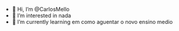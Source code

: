 - 👋 Hi, I’m @CarlosMello
- 👀 I’m interested in nada
- 🌱 I’m currently learning em como aguentar o novo ensino medio

<!---
CarlosMelloP/CarlosMelloP is a ✨ special ✨ repository because its `README.md` (this file) appears on your GitHub profile.
You can click the Preview link to take a look at your changes.
--->

